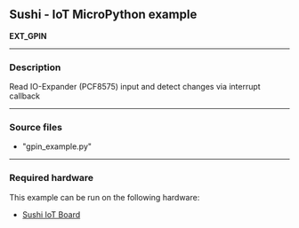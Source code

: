 ## Sushi - IoT MicroPython example

**EXT_GPIN**

---
### Description
Read IO-Expander (PCF8575) input and detect changes via interrupt callback

---
### Source files
* "gpin_example.py"

---
### Required hardware
This example can be run on the following hardware:
* [Sushi IoT Board](https://sushi-iot.github.io/sushi-iot-board/)

